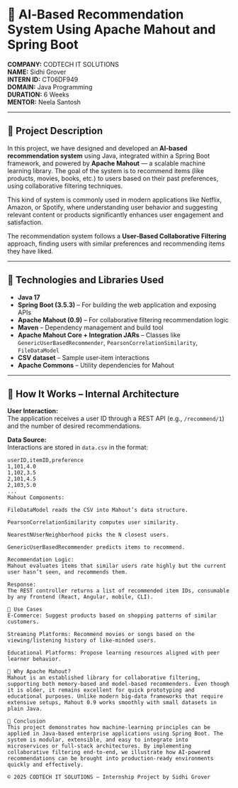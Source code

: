 # 🧠 AI‑Based Recommendation System Using Apache Mahout and Spring Boot

**COMPANY:** CODTECH IT SOLUTIONS  
**NAME:** Sidhi Grover  
**INTERN ID:** CT06DF949  
**DOMAIN:** Java Programming  
**DURATION:** 6 Weeks  
**MENTOR:** Neela Santosh

---

## 🔷 Project Description

In this project, we have designed and developed an **AI‑based recommendation system** using Java, integrated within a Spring Boot framework, and powered by **Apache Mahout** — a scalable machine learning library. The goal of the system is to recommend items (like products, movies, books, etc.) to users based on their past preferences, using collaborative filtering techniques.

This kind of system is commonly used in modern applications like Netflix, Amazon, or Spotify, where understanding user behavior and suggesting relevant content or products significantly enhances user engagement and satisfaction.

The recommendation system follows a **User‑Based Collaborative Filtering** approach, finding users with similar preferences and recommending items they have liked.

---

## 🔷 Technologies and Libraries Used

- **Java 17**
- **Spring Boot (3.5.3)** – For building the web application and exposing APIs
- **Apache Mahout (0.9)** – For collaborative filtering recommendation logic
- **Maven** – Dependency management and build tool
- **Apache Mahout Core + Integration JARs** – Classes like `GenericUserBasedRecommender`, `PearsonCorrelationSimilarity`, `FileDataModel`
- **CSV dataset** – Sample user‑item interactions
- **Apache Commons** – Utility dependencies for Mahout

---

## 🔷 How It Works – Internal Architecture

**User Interaction:**  
The application receives a user ID through a REST API (e.g., `/recommend/1`) and the number of desired recommendations.

**Data Source:**  
Interactions are stored in `data.csv` in the format:

```csv
userID,itemID,preference
1,101,4.0
1,102,3.5
2,101,4.5
2,103,5.0
...
Mahout Components:

FileDataModel reads the CSV into Mahout’s data structure.

PearsonCorrelationSimilarity computes user similarity.

NearestNUserNeighborhood picks the N closest users.

GenericUserBasedRecommender predicts items to recommend.

Recommendation Logic:
Mahout evaluates items that similar users rate highly but the current user hasn’t seen, and recommends them.

Response:
The REST controller returns a list of recommended item IDs, consumable by any frontend (React, Angular, mobile, CLI).

🔷 Use Cases
E‑Commerce: Suggest products based on shopping patterns of similar customers.

Streaming Platforms: Recommend movies or songs based on the viewing/listening history of like‑minded users.

Educational Platforms: Propose learning resources aligned with peer learner behavior.

🔷 Why Apache Mahout?
Mahout is an established library for collaborative filtering, supporting both memory‑based and model‑based recommenders. Even though it is older, it remains excellent for quick prototyping and educational purposes. Unlike modern big‑data frameworks that require extensive setups, Mahout 0.9 works smoothly with small datasets in plain Java.

🔷 Conclusion
This project demonstrates how machine‑learning principles can be applied in Java‑based enterprise applications using Spring Boot. The system is modular, extensible, and easy to integrate into microservices or full‑stack architectures. By implementing collaborative filtering end‑to‑end, we illustrate how AI‑powered recommendations can be brought into production‑ready environments quickly and effectively.

© 2025 CODTECH IT SOLUTIONS — Internship Project by Sidhi Grover
